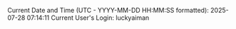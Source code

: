Current Date and Time (UTC - YYYY-MM-DD HH:MM:SS formatted): 2025-07-28 07:14:11
Current User's Login: luckyaiman
